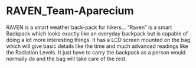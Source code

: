 # RAVEN_Team-Aparecium
RAVEN is a smart weather back-pack for hikers...
“Raven” is a smart Backpack which looks exactly like an everyday backpack but is capable of doing a lot more interesting things. It has a LCD screen mounted on the bag which will give basic details like the time and much advanced readings like the Radiation Levels. It just have to carry the backpack as a person would normally do and the bag will take care of the rest. 


